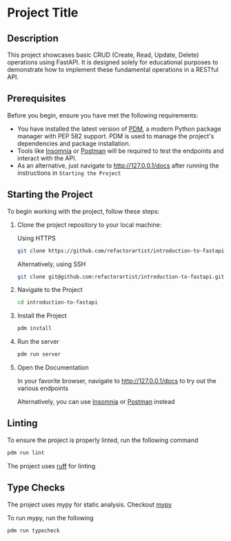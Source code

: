 # Project Title

## Description

This project showcases basic CRUD (Create, Read, Update, Delete) operations using FastAPI. It is designed solely for educational purposes to demonstrate how to implement these fundamental operations in a RESTful API.


## Prerequisites

Before you begin, ensure you have met the following requirements:
- You have installed the latest version of [PDM](https://pdm.fming.dev/), a modern Python package manager with PEP 582 support. PDM is used to manage the project's dependencies and package installation.
- Tools like [Insomnia](https://insomnia.rest/) or [Postman](https://www.postman.com/) will be required to test the endpoints and interact with the API.
- As an alternative, just navigate to http://127.0.0.1/docs after running the instructions in `Starting the Project`

## Starting the Project

To begin working with the project, follow these steps:

1. Clone the project repository to your local machine:

    Using HTTPS 

    ```bash
    git clone https://github.com/refactorartist/introduction-to-fastapi.git
    ```

    Alternatively, using SSH 

    ```bash
    git clone git@github.com:refactorartist/introduction-to-fastapi.git
    ```

2. Navigate to the Project 

    ```bash
    cd introduction-to-fastapi
    ```

3. Install the Project 

    ```bash
    pdm install
    ```

4. Run the server 
    
    ```bash
    pdm run server
    ```

5. Open the Documentation
    
    In your favorite browser, navigate to http://127.0.0.1/docs to try out the various endpoints

    Alternatively, you can use [Insomnia](https://insomnia.rest/) or [Postman](https://www.postman.com/) instead

## Linting 

To ensure the project is properly linted, run the following command

```bash
pdm run lint
```

The project uses [ruff](https://github.com/astral-sh/ruff) for linting

## Type Checks

The project uses mypy for static analysis. Checkout [mypy](https://www.mypy-lang.org/)

To run mypy, run the following 

```bash
pdm run typecheck
```